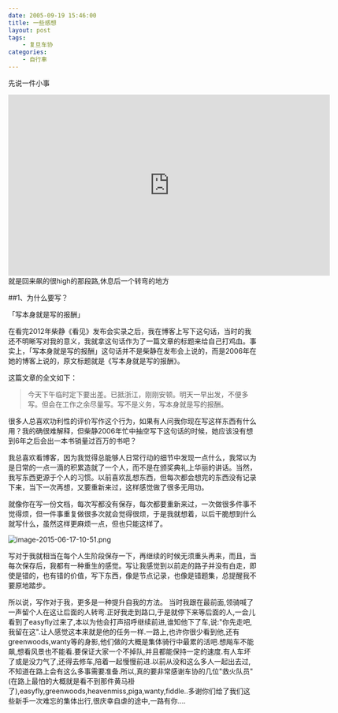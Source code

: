 ```yaml
---
date: 2005-09-19 15:46:00
title: 一些感想
layout: post
tags:
    - 复旦车协
categories:
    - 自行車
---
```

先说一件小事
<iframe width="653" height="367" src="https://www.youtube.com/embed/2MsN8gpT6jY" frameborder="0" allowfullscreen></iframe>
就是回来飙的很high的那段路,休息后一个转弯的地方

##1、为什么要写？

「写本身就是写的报酬」

在看完2012年柴静《看见》发布会实录之后，我在博客上写下这句话，当时的我还不明晰写对我的意义，我就拿这句话作为了一篇文章的标题来给自己打鸡血。事实上，「写本身就是写的报酬」这句话并不是柴静在发布会上说的，而是2006年在她的博客上说的，原文标题就是《写本身就是写的报酬》。

这篇文章的全文如下：

>今天下午临时定下要出差。已抵浙江，刚刚安顿。明天一早出发，不便多写。但会在工作之余尽量写。写不是义务，写本身就是写的报酬。

很多人总喜欢功利性的评价写作这个行为，如果有人问我你现在写这样东西有什么用？我的确很难解释，但柴静2006年忙中抽空写下这句话的时候，她应该没有想到6年之后会出一本书销量过百万的书吧？

我总喜欢看博客，因为我觉得总能够人日常行动的细节中发现一点什么，我常以为是日常的一点一滴的积累造就了一个人，而不是在颁奖典礼上华丽的讲话。当然，我写东西更源于个人的习惯。以前喜欢乱想东西，但每次都会想完的东西没有记录下来，当下一次再想，又要重新来过，这样感觉做了很多无用功。

就像你在写一份文档，每次写都没有保存，每次都要重新来过，一次做很多件事不觉得烦，但一件事重复做很多次就会觉得很烦，于是我就想着，以后干脆想到什么就写什么，虽然这样更麻烦一点，但也只能这样了。

![image-2015-06-17-10-51.png](http://upload-images.jianshu.io/upload_images/32598-b9ab149f1f314228.png)

写对于我就相当在每个人生阶段保存一下，再继续的时候无须重头再来，而且，当每次保存后，我都有一种重生的感觉。写让我感觉到以前走的路子并没有白走，即使是错的，也有错的价值，写下东西，像是节点记录，也像是错题集，总提醒我不要原地踏步。

所以说，写作对于我，更多是一种提升自我的方法。
当时我跟在最前面,领骑喊了一声留个人在这让后面的人转弯.正好我走到路口,于是就停下来等后面的人,一会儿看到了easyfly过来了,本以为他会打声招呼继续前进,谁知他下了车,说:"你先走吧,我留在这".让人感觉这本来就是他的任务一样.一路上,也许你很少看到他,还有greenwoods,wanty等的身影,他们做的大概是集体骑行中最累的活吧.想飚车不能飙,想看风景也不能看.要保证大家一个不掉队,并且都能保持一定的速度.有人车坏了或是没力气了,还得去修车,陪着一起慢慢前进.以前从没和这么多人一起出去过,不知道在路上会有这么多事需要准备.所以,真的要非常感谢车协的几位"救火队员"(在路上最怕的大概就是看不到那件黄马褂了),easyfly,greenwoods,heavenmiss,piga,wanty,fiddle..多谢你们给了我们这些新手一次难忘的集体出行,很庆幸自虐的途中,一路有你....
